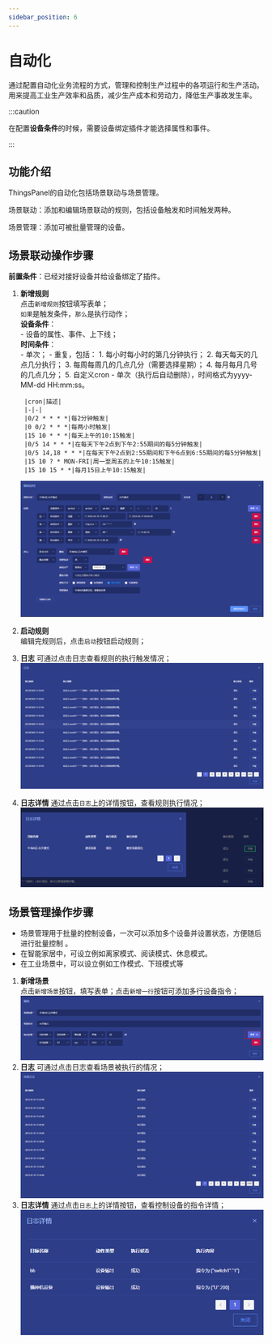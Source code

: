 ```yaml
---
sidebar_position: 6
---
```


# 自动化
通过配置自动化业务流程的方式，管理和控制生产过程中的各项运行和生产活动。用来提高工业生产效率和品质，减少生产成本和劳动力，降低生产事故发生率。

:::caution

在配置**设备条件**的时候，需要设备绑定插件才能选择属性和事件。

::: 

## 功能介绍

ThingsPanel的自动化包括场景联动与场景管理。

场景联动：添加和编辑场景联动的规则，包括设备触发和时间触发两种。

场景管理：添加可被批量管理的设备。

## 场景联动操作步骤

**前置条件**：已经对接好设备并给设备绑定了插件。

1. **新增规则**  
    点击`新增规则`按钮填写表单；  
    `如果`是触发条件，`那么`是执行动作；  
    **设备条件**：  
        - 设备的属性、事件、上下线；  
    **时间条件**：  
        - 单次；
        - 重复，包括：
            1. 每小时每小时的第几分钟执行；
            2. 每天每天的几点几分执行；
            3. 每周每周几的几点几分（需要选择星期）；
            4. 每月每月几号的几点几分；
            5. 自定义cron
        - 单次（执行后自动删除），时间格式为yyyy-MM-dd HH:mm:ss。

        |cron|描述|
        |-|-|
        |0/2 * * * *|每2分钟触发|
        |0 0/2 * * *|每两小时触发|
        |15 10 * * *|每天上午的10:15触发|
        |0/5 14 * * *|在每天下午2点到下午2:55期间的每5分钟触发|
        |0/5 14,18 * * *|在每天下午2点到2:55期间和下午6点到6:55期间的每5分钟触发|
        |15 10 ? * MON-FRI|周一至周五的上午10:15触发|
        |15 10 15 * *|每月15日上午10:15触发|
    ![img.png](images/A.png)
2. **启动规则**  
    编辑完规则后，点击`启动`按钮启动规则；
3. **日志**
    可通过点击日志查看规则的执行触发情况；
    ![img.png](images/B.png)
4. **日志详情**
    通过点击`日志`上的详情按钮，查看规则执行情况；
    ![img.png](images/C.png)


## 场景管理操作步骤

- 场景管理用于批量的控制设备，一次可以添加多个设备并设置状态，方便随后进行批量控制 。
- 在智能家居中，可设立例如离家模式、阅读模式、休息模式。
- 在工业场景中，可以设立例如工作模式、下班模式等

1. **新增场景**  
    点击`新增场景`按钮，填写表单；点击`新增一行`按钮可添加多行设备指令；
    ![img.png](images/D.png)
2. **日志**
    可通过点击日志查看场景被执行的情况；
    ![img.png](images/E.png)
3. **日志详情**
    通过点击`日志`上的详情按钮，查看控制设备的指令详情；
    ![img.png](images/F.png)
